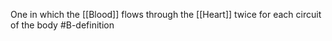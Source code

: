 One in which the [[Blood]] flows through the [[Heart]] twice for each circuit of the body
#B-definition 